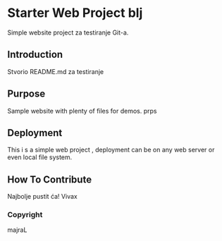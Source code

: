 # Starter Web Project blj

Simple website project za testiranje Git-a.

## Introduction

Stvorio README.md za testiranje

## Purpose

Sample website with plenty of files for demos.
prps

## Deployment

This i s a simple web project , deployment can be 
on any web server or even local file system.

## How To Contribute

Najbolje pustit ća! Vivax

### Copyright

majraL